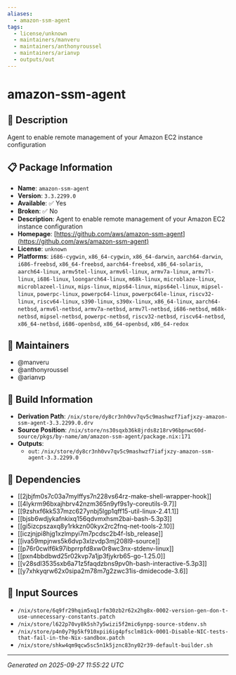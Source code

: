 ```yaml
---
aliases:
  - amazon-ssm-agent
tags:
  - license/unknown
  - maintainers/manveru
  - maintainers/anthonyroussel
  - maintainers/arianvp
  - outputs/out
---
```


# amazon-ssm-agent

## 📝 Description

Agent to enable remote management of your Amazon EC2 instance configuration

## 📋 Package Information

- **Name**: `amazon-ssm-agent`
- **Version**: `3.3.2299.0`
- **Available**: ✅ Yes
- **Broken**: ✅ No
- **Description**: Agent to enable remote management of your Amazon EC2 instance configuration
- **Homepage**: [https://github.com/aws/amazon-ssm-agent](https://github.com/aws/amazon-ssm-agent)
- **License**: `unknown`
- **Platforms**: `i686-cygwin`, `x86_64-cygwin`, `x86_64-darwin`, `aarch64-darwin`, `i686-freebsd`, `x86_64-freebsd`, `aarch64-freebsd`, `x86_64-solaris`, `aarch64-linux`, `armv5tel-linux`, `armv6l-linux`, `armv7a-linux`, `armv7l-linux`, `i686-linux`, `loongarch64-linux`, `m68k-linux`, `microblaze-linux`, `microblazeel-linux`, `mips-linux`, `mips64-linux`, `mips64el-linux`, `mipsel-linux`, `powerpc-linux`, `powerpc64-linux`, `powerpc64le-linux`, `riscv32-linux`, `riscv64-linux`, `s390-linux`, `s390x-linux`, `x86_64-linux`, `aarch64-netbsd`, `armv6l-netbsd`, `armv7a-netbsd`, `armv7l-netbsd`, `i686-netbsd`, `m68k-netbsd`, `mipsel-netbsd`, `powerpc-netbsd`, `riscv32-netbsd`, `riscv64-netbsd`, `x86_64-netbsd`, `i686-openbsd`, `x86_64-openbsd`, `x86_64-redox`
## 👥 Maintainers

- @manveru
- @anthonyroussel
- @arianvp


## 🔧 Build Information

- **Derivation Path**: `/nix/store/dy8cr3nh0vv7qv5c9mashwzf7iafjxzy-amazon-ssm-agent-3.3.2299.0.drv`
- **Source Position**: `/nix/store/ns30sqxb36k8jrds8z18rv96bpnwc60d-source/pkgs/by-name/am/amazon-ssm-agent/package.nix:171`
- **Outputs**:
  - `out`:  `/nix/store/dy8cr3nh0vv7qv5c9mashwzf7iafjxzy-amazon-ssm-agent-3.3.2299.0`

## 🔗 Dependencies

- [[2jbjfm0s7c03a7mylffys7n228vs64rz-make-shell-wrapper-hook]]
- [[4lykrm96bxajhbrv42nzm365n9yf9s1y-coreutils-9.7]]
- [[9zshxf6kk537mzc627ynbj5lgp1qff15-util-linux-2.41.1]]
- [[bjsb6wdjykafnkixq156qdvmxhsm2bai-bash-5.3p3]]
- [[gi5izcpszaxq8y1rkkzn00kyx2rc2fnq-net-tools-2.10]]
- [[iczjnjpi8hjg1xzlmpyi7m7pcdsc2b4f-lsb_release]]
- [[iva59mpjnws5k6dvp3xlzvdp3mj208l9-source]]
- [[p76r0cwlf6k97ibprrpfd8xw0r8wc3nx-stdenv-linux]]
- [[pxn4bbdbwd25r02kvp7a1jp3fjykrb65-go-1.25.0]]
- [[v28sdl3535sxb6a71z5faqdzbns9pv0h-bash-interactive-5.3p3]]
- [[y7xhkyqrw62x0sipa2m78m7g2zwc31is-dmidecode-3.6]]

## 📁 Input Sources

- `/nix/store/6q9fr29hqim5xq1rfm30zb2r62x2hg8x-0002-version-gen-don-t-use-unnecessary-constants.patch`
- `/nix/store/l622p70vy8k5sh7y5wizi5f2mic6ynpg-source-stdenv.sh`
- `/nix/store/p4n0y79p5kf910xpii6ig4pfsclm81ck-0001-Disable-NIC-tests-that-fail-in-the-Nix-sandbox.patch`
- `/nix/store/shkw4qm9qcw5sc5n1k5jznc83ny02r39-default-builder.sh`

---
*Generated on 2025-09-27 11:55:22 UTC*
